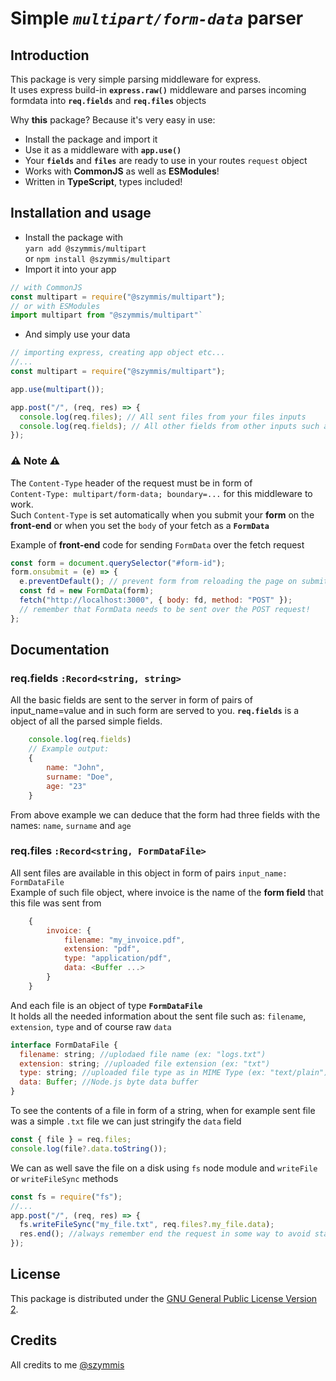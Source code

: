 # Simple _`multipart/form-data`_ parser

## Introduction

This package is very simple parsing middleware for express. \
It uses express build-in **`express.raw()`** middleware and parses incoming formdata into **`req.fields`** and **`req.files`** objects

Why **this** package? Because it's very easy in use:

- Install the package and import it
- Use it as a middleware with **`app.use()`**
- Your **`fields`** and **`files`** are ready to use in your routes `request` object
- Works with **CommonJS** as well as **ESModules**!
- Written in **TypeScript**, types included!

## Installation and usage

- Install the package with\
   `yarn add @szymmis/multipart`\
   or
  `npm install @szymmis/multipart`
- Import it into your app
```js
// with CommonJS
const multipart = require("@szymmis/multipart");
// or with ESModules
import multipart from "@szymmis/multipart"`
```
- And simply use your data
```js
// importing express, creating app object etc...
//...
const multipart = require("@szymmis/multipart");

app.use(multipart());

app.post("/", (req, res) => {
  console.log(req.files); // All sent files from your files inputs
  console.log(req.fields); // All other fields from other inputs such as text,number,etc
});
  ```

### ⚠️ **Note** ⚠️

The `Content-Type` header of the request must be in form of\
`Content-Type: multipart/form-data; boundary=...` for this middleware to work.\
Such `Content-Type` is set automatically when
you submit your **form** on the **front-end** or when you set the `body` of your fetch as a **`FormData`**

Example of **front-end** code for sending `FormData` over the fetch request

```js
const form = document.querySelector("#form-id");
form.onsubmit = (e) => {
  e.preventDefault(); // prevent form from reloading the page on submitting
  const fd = new FormData(form);
  fetch("http://localhost:3000", { body: fd, method: "POST" });
  // remember that FormData needs to be sent over the POST request!
};
```

## Documentation

### req.fields `:Record<string, string>`

All the basic fields are sent to the server in form of pairs of input_name=value
and in such form are served to you. **`req.fields`** is a object of all the parsed simple
fields.

```js
    console.log(req.fields)
    // Example output:
    {
        name: "John",
        surname: "Doe",
        age: "23"
    }
```

From above example we can deduce that the form had three fields with the
names: `name`, `surname` and `age`

### req.files `:Record<string, FormDataFile>`

All sent files are available in this object in form of pairs `input_name: FormDataFile`\
Example of such file object, where invoice is the name of the **form field** that
this file was sent from

```js
    {
        invoice: {
            filename: "my_invoice.pdf",
            extension: "pdf",
            type: "application/pdf",
            data: <Buffer ...>
        }
    }
```

And each file is an object of type **`FormDataFile`** \
It holds all the needed information about the sent file such as: `filename`, `extension`, `type` and of course raw `data`

```js
interface FormDataFile {
  filename: string; //uplodaed file name (ex: "logs.txt")
  extension: string; //uploaded file extension (ex: "txt")
  type: string; //uploaded file type as in MIME Type (ex: "text/plain")
  data: Buffer; //Node.js byte data buffer
}
```

To see the contents of a file in form of a string, when for example sent file was a simple `.txt` file we can just stringify the `data` field

```js
const { file } = req.files;
console.log(file?.data.toString());
```

We can as well save the file on a disk using `fs` node module and `writeFile` or `writeFileSync` methods

```js
const fs = require("fs");
//...
app.post("/", (req, res) => {
  fs.writeFileSync("my_file.txt", req.files?.my_file.data);
  res.end(); //always remember end the request in some way to avoid stalling it
});
```

## License

This package is distributed under the [GNU General Public License Version 2](https://www.gnu.org/licenses/old-licenses/gpl-2.0.html).

## Credits

All credits to me
[@szymmis](https://github.com/szymmis)
